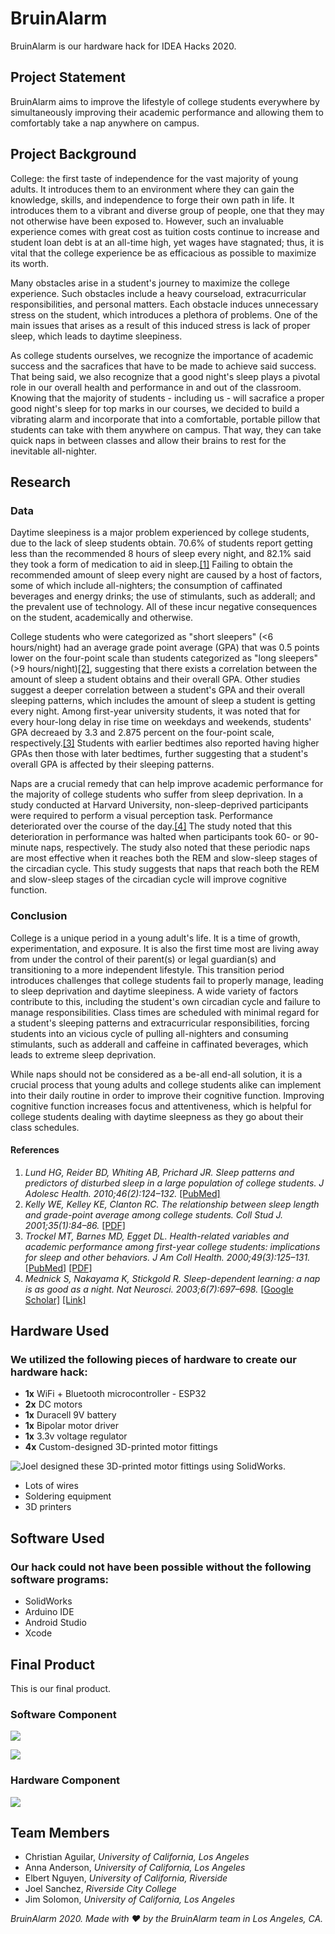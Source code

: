 # BruinAlarm
BruinAlarm is our hardware hack for IDEA Hacks 2020.

## Project Statement
BruinAlarm aims to improve the lifestyle of college students everywhere by simultaneously improving their academic performance and allowing them to comfortably take a nap anywhere on campus.

## Project Background
College: the first taste of independence for the vast majority of young adults. It introduces them to an environment where they can gain the knowledge, skills, and independence to forge their own path in life. It introduces them to a vibrant and diverse group of people, one that they may not otherwise have been exposed to. However, such an invaluable experience comes with great cost as tuition costs continue to increase and student loan debt is at an all-time high, yet wages have stagnated; thus, it is vital that the college experience be as efficacious as possible to maximize its worth.

Many obstacles arise in a student's journey to maximize the college experience. Such obstacles include a heavy courseload, extracurricular responsibilities, and personal matters. Each obstacle induces unnecessary stress on the student, which introduces a plethora of problems. One of the main issues that arises as a result of this induced stress is lack of proper sleep, which leads to daytime sleepiness.

As college students ourselves, we recognize the importance of academic success and the sacrafices that have to be made to achieve said success. That being said, we also recognize that a good night's sleep plays a pivotal role in our overall health and performance in and out of the classroom. Knowing that the majority of students - including us - will sacrafice a proper good night's sleep for top marks in our courses, we decided to build a vibrating alarm and incorporate that into a comfortable, portable pillow that students can take with them anywhere on campus. That way, they can take quick naps in between classes and allow their brains to rest for the inevitable all-nighter.

## Research
### Data
Daytime sleepiness is a major problem experienced by college students, due to the lack of sleep students obtain. 70.6% of students report getting less than the recommended 8 hours of sleep every night, and 82.1% said they took a form of medication to aid in sleep.[[1]](https://www.sciencedirect.com/science/article/pii/S1054139X09002389) Failing to obtain the recommended amount of sleep every night are caused by a host of factors, some of which include all-nighters; the consumption of caffinated beverages and energy drinks; the use of stimulants, such as adderall; and the prevalent use of technology. All of these incur negative consequences on the student, academically and otherwise.

College students who were categorized as "short sleepers" (<6 hours/night) had an average grade point average (GPA) that was 0.5 points lower on the four-point scale than students categorized as "long sleepers" (>9 hours/night)[[2]](https://pdfs.semanticscholar.org/796b/c55a51c8b4c317378e54db310254c1c5eb39.pdf), suggesting that there exists a correlation between the amount of sleep a student obtains and their overall GPA. Other studies suggest a deeper correlation between a student's GPA and their overall sleeping patterns, which includes the amount of sleep a student is getting every night. Among first-year university students, it was noted that for every hour-long delay in rise time on weekdays and weekends, students' GPA decreaed by 3.3 and 2.875 percent on the four-point scale, respectively.[[3]](https://www.tandfonline.com/doi/pdf/10.1080/07448480009596294?needAccess=true) Students with earlier bedtimes also reported having higher GPAs then those with later bedtimes, further suggesting that a student's overall GPA is affected by their sleeping patterns.

Naps are a crucial remedy that can help improve academic performance for the majority of college students who suffer from sleep deprivation. In a study conducted at Harvard University, non-sleep-deprived participants were required to perform a visual perception task. Performance deteriorated over the course of the day.[[4]](https://www.nature.com/articles/nn1078) The study noted that this deterioration in performance was halted when participants took 60- or 90- minute naps, respectively. The study also noted that these periodic naps are most effective when it reaches both the REM and slow-sleep stages of the circadian cycle. This study suggests that naps that reach both the REM and slow-sleep stages of the circadian cycle will improve cognitive function.

### Conclusion
College is a unique period in a young adult's life. It is a time of growth, experimentation, and exposure. It is also the first time most are living away from under the control of their parent(s) or legal guardian(s) and transitioning to a more independent lifestyle. This transition period introduces challenges that college students fail to properly manage, leading to sleep deprivation and daytime sleepiness. A wide variety of factors contribute to this, including the student's own circadian cycle and failure to manage responsibilities. Class times are scheduled with minimal regard for a student's sleeping patterns and extracurricular responsibilities, forcing students into an vicious cycle of pulling all-nighters and consuming stimulants, such as adderall and caffeine in caffinated beverages, which leads to extreme sleep deprivation.

While naps should not be considered as a be-all end-all solution, it is a crucial process that young adults and college students alike can implement into their daily routine in order to improve their cognitive function. Improving cognitive function increases focus and attentiveness, which is helpful for college students dealing with daytime sleepness as they go about their class schedules.

#### References
1. *Lund HG, Reider BD, Whiting AB, Prichard JR. Sleep patterns and predictors of disturbed sleep in a large population of college students. J Adolesc Health. 2010;46(2):124–132.* [[PubMed]](https://www.sciencedirect.com/science/article/pii/S1054139X09002389)
2. *Kelly WE, Kelley KE, Clanton RC. The relationship between sleep length and grade-point average among college students. Coll Stud J. 2001;35(1):84–86.* [[PDF]](https://pdfs.semanticscholar.org/796b/c55a51c8b4c317378e54db310254c1c5eb39.pdf)
3. *Trockel MT, Barnes MD, Egget DL. Health-related variables and academic performance among first-year college students: implications for sleep and other behaviors. J Am Coll Health. 2000;49(3):125–131.* [[PubMed]](https://www.tandfonline.com/doi/abs/10.1080/07448480009596294) [[PDF]](https://www.tandfonline.com/doi/pdf/10.1080/07448480009596294?needAccess=true)
4. *Mednick S, Nakayama K, Stickgold R. Sleep-dependent learning: a nap is as good as a night. Nat Neurosci. 2003;6(7):697–698.* [[Google Scholar]](https://scholar.google.com/scholar_lookup?journal=Nat+Neurosci&title=Sleep-dependent+learning:+a+nap+is+as+good+as+a+night&author=S+Mednick&author=K+Nakayama&author=R+Stickgold&volume=6&issue=7&publication_year=2003&pages=697-698&pmid=12819785&) [[Link]](https://www.nature.com/articles/nn1078)

## Hardware Used
### We utilized the following pieces of hardware to create our hardware hack:
- **1x** WiFi + Bluetooth microcontroller - ESP32
- **2x** DC motors
- **1x** Duracell 9V battery
- **1x** Bipolar motor driver
- **1x** 3.3v voltage regulator
- **4x** Custom-designed 3D-printed motor fittings

![Joel designed these 3D-printed motor fittings using SolidWorks.](assets/v1_3d-printed-motor-fittings.jpg)

- Lots of wires
- Soldering equipment
- 3D printers

## Software Used
### Our hack could not have been possible without the following software programs:
- SolidWorks
- Arduino IDE
- Android Studio
- Xcode

## Final Product
This is our final product. 

### Software Component
![](assets/HardwareAssets/app_alarmclock.jpg)

![](assets/HardwareAssets/app_mainscreen.jpg)

### Hardware Component
![](assets/HardwareAssets/soldered_hardware.jpg)


## Team Members
- Christian Aguilar, *University of California, Los Angeles*
- Anna Anderson, *University of California, Los Angeles*
- Elbert Nguyen, *University of California, Riverside*
- Joel Sanchez, *Riverside City College*
- Jim Solomon, *University of California, Los Angeles*

*BruinAlarm 2020. Made with :heart: by the BruinAlarm team in Los Angeles, CA.*
